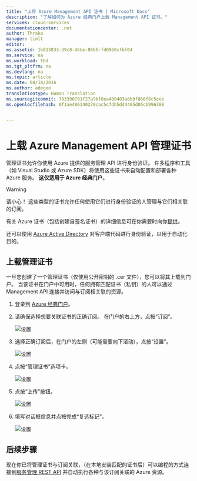 ```yaml
---
title: "上传 Azure Management API 证书 | Microsoft Docs"
description: "了解如何为 Azure 经典门户上载 Management API 证书。"
services: cloud-services
documentationcenter: .net
author: Thraka
manager: timlt
editor: 
ms.assetid: 1b813833-39c8-46be-8666-fd0960cfbf04
ms.service: na
ms.workload: tbd
ms.tgt_pltfrm: na
ms.devlang: na
ms.topic: article
ms.date: 04/18/2016
ms.author: adegeo
translationtype: Human Translation
ms.sourcegitcommit: 783390791f27a9bf8ea400403a8b0f866f8c5cee
ms.openlocfilehash: 0f1ae486340270cac5cfdb5d44485d05cb996388


---
```

# <a name="upload-an-azure-management-api-management-certificate"></a>上载 Azure Management API 管理证书
管理证书允许你使用 Azure 提供的服务管理 API 进行身份验证。 许多程序和工具（如 Visual Studio 或 Azure SDK）将使用这些证书来自动配置和部署各种 Azure 服务。 **这仅适用于 Azure 经典门户**。

> [!WARNING]
> 请小心！ 这些类型的证书允许任何使用它们进行身份验证的人管理与它们相关联的订阅。
>
>

有关 Azure 证书（包括创建自签名证书）的详细信息可在你需要时向你[提供](cloud-services/cloud-services-certs-create.md#what-are-management-certificates)。

还可以使用 [Azure Active Directory](https://azure.microsoft.com/en-us/services/active-directory/) 对客户端代码进行身份验证，以用于自动化目的。

## <a name="upload-a-management-certificate"></a>上载管理证书
一旦您创建了一个管理证书（仅使用公开密钥的 .cer 文件），您可以将其上载到门户。 当该证书在门户中可用时，任何拥有匹配证书（私钥）的人可以通过 Management API 连接并访问与订阅相关联的资源。

1. 登录到 [Azure 经典门户](http://manage.windowsazure.com)。
2. 请确保选择想要关联证书的正确订阅。 在门户的右上方，点按“订阅”。

    ![设置](./media/azure-api-management-certs/subscription.png)
3. 选择正确订阅后，在门户的左侧（可能需要向下滚动），点按“设置”。

    ![设置](./media/azure-api-management-certs/settings.png)
4. 点按“管理证书”选项卡。

    ![设置](./media/azure-api-management-certs/certificates-tab.png)
5. 点按“上传”按钮。

    ![设置](./media/azure-api-management-certs/upload.png)
6. 填写对话框信息并点按完成“复选标记”。

    ![设置](./media/azure-api-management-certs/upload-dialog.png)

## <a name="next-steps"></a>后续步骤
现在你已将管理证书与订阅关联，（在本地安装匹配的证书后）可以编程的方式连接到[服务管理 REST API](https://msdn.microsoft.com/library/azure/mt420159.aspx) 并自动执行各种与该订阅关联的 Azure 资源。



<!--HONumber=Feb17_HO3-->


